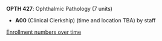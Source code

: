 **OPTH 427**: Ophthalmic Pathology (7 units)

- **A00** (Clinical Clerkship) (time and location TBA) by staff

[Enrollment numbers over time](./OPTH427.tsv)
